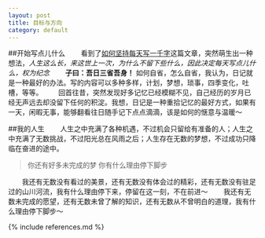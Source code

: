 ```yaml
---
layout: post
title: 目标与方向
category: default
---
```



##开始写点儿什么
　　看到了[如何坚持每天写一千字](http://www.jianshu.com/p/53eea6022d58)这篇文章，突然萌生出一种想法，*人生这么长，来这世上一次，为什么不留下些什么，因此决定每天写点儿什么，权为纪念*
　　**子曰：吾日三省吾身！** 如何自省，怎么自省，我认为，日记就是一种最好的办法。写的内容可以多种多样，计划，梦想，琐事，四季变化，吐槽，等等。
　　回首往昔，突然发现好多记忆已经模糊不见，自己经历的岁月已经无声远去却没留下任何的积淀。我想，日记是一种重拾记忆的最好方式，如果有一天，闲暇无事，能够翻看往日随手记下点点滴滴，该是如何的惬意与温暖～

##我的人生
　　人生之中充满了各种机遇，不过机会只留给有准备的人；人生之中充满了无数挑战，不过阳光总在风雨之后；人生存在无数的梦想，不过成功只降临在奋进的途中。
>你还有好多未完成的梦
>你有什么理由停下脚步

　　我还有无数没有看过的美景，还有无数没有体会过的精彩，还有无数没有驻足过的山川河流，我有什么理由停下来，停留在这一刻，不在前进～
　　我还有无数未完成的愿望，还有无数未曾了解的知识，还有无数从不曾明白的道理，我有什么理由停下脚步～

{% include references.md %}
